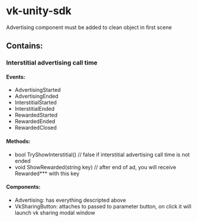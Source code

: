 # vk-unity-sdk

Advertising component must be added to clean object in first scene

## Contains: 

### Interstitial advertising call time
#### Events:
* AdvertisingStarted
* AdvertisingEnded
* InterstitialStarted
* InterstitialEnded
* RewardedStarted
* RewardedEnded
* RewardedClosed

#### Methods:
*   bool TryShowInterstitial() // false if interstitial advertising call time is not ended
*   void ShowRewarded(string key) // after end of ad, you will receive Rewarded*** with this key

#### Components:
*   Advertising: has everything descripted above
*   VkSharingButton: attaches to passed to parameter button, on click it will launch vk sharing modal window
